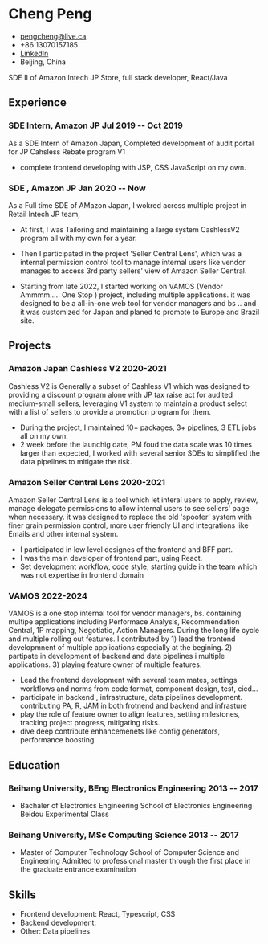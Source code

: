 <!-- The (first) h1 will be used as the <title> of the HTML page -->
# Cheng Peng

<!-- The unordered list immediately after the h1 will be formatted on a single
line. It is intended to be used for contact details -->
- <pengcheng@live.ca>
- +86 13070157185
- [LinkedIn](https://www.linkedin.com/in/%E7%A8%8B-%E5%BD%AD-8557029b/)
- Beijing, China

<!-- The paragraph after the h1 and ul and before the first h2 is optional. It
is intended to be used for a short summary. -->
SDE II of Amazon Intech JP Store, full stack developer, React/Java

## Experience

<!-- You have to wrap the "left" and "right" half of these headings in spans by
hand -->
### <span>SDE Intern, Amazon JP</span> <span>Jul 2019 -- Oct 2019</span>
As a SDE Intern of Amazon Japan, Completed development of audit portal for JP Cahsless Rebate program V1

 - complete frontend developing with JSP, CSS JavaScript on my own.

### <span>SDE , Amazon JP</span> <span>Jan 2020 -- Now </span>

As a Full time SDE of AMazon Japan, I wokred across multiple project in Retail Intech JP team, 

- At first, I was Tailoring and maintaining a large system CashlessV2 program all with my own for a year.

- Then I participated in the project 'Seller Central Lens', which was a internal permission control tool to manage internal users like vendor manages to access 3rd party sellers' view of Amazon Seller Central.

 - Starting from late 2022, I started working on VAMOS (Vendor Ammmm..... One Stop ) project, including multiple applications. it was designed to be a all-in-one web tool for vendor managers and bs .. and it was customized for Japan and planed to promote to Europe and Brazil site. 

## Projects

### <span>Amazon Japan Cashless V2</span> <span>2020-2021</span>

Cashless V2 is Generally a subset of Cashless V1 which was designed to providing a discount program alone with JP tax raise act for audited medium-small sellers, leveraging V1 system to maintain a product select with a list of sellers to provide a promotion program for them.

   - During the project, I maintained 10+ packages, 3+ pipelines, 3 ETL jobs all on my own.
   - 2 week before the launchig date, PM foud the data scale was 10 times larger than expected, I worked with several senior SDEs to simplified the data pipelines to mitigate the risk.

### <span>Amazon Seller Central Lens</span> <span>2020-2021</span>

Amazon Seller Central Lens is a tool which let interal users to apply, review, manage delegate permissions to allow internal users to see sellers' page when necessary. it was designed to replace the old 'spoofer' system with finer grain permission control, more user friendly UI and integrations like Emails and other internal system.

   - I participated in low level designes of the frontend and BFF part.
   - I was the main developer of frontend part, using React.
   - Set development workflow, code style, starting guide in the team which was not expertise in frontend domain

### <span>VAMOS </span> <span>2022-2024</span>

VAMOS is a one stop internal tool for vendor managers, bs.  containing multipe applications including Performace Analysis, Recommendation Central, 1P mapping, Negotiatio, Action Managers. During the long life cycle and multiple rolling out features.
I contributed by 1) lead the frontend developmnent of multiple applications especially at the begining. 2) partipate in development of backend and data pipelines i multiple applications. 3) playing feature owner of multiple features.

   - Lead the frontend development with several team mates, settings workflows and norms from code format, component design, test, cicd... 
   - participate in backend , infrastructure, data pipelines development. contributing PA, R, JAM in both frotnend and backend and infrasture
   - play the role of feature owner to align features, setting milestones, tracking project progress, mitigating risks.
   - dive deep contribute enhancemenets like config generators, performance boosting.

## Education

### <span>Beihang University, BEng Electronics Engineering</span> <span>2013 -- 2017</span>
  - Bachaler of Electronics Engineering School of Electronics Engineering Beidou Experimental Class

### <span>Beihang University, MSc Computing Science</span> <span>2013 -- 2017</span>
  - Master of Computer Technology School of Computer Science and Engineering Admitted to professional master through the first place in the graduate entrance examination

## Skills

 - Frontend development: React, Typescript, CSS
 - Backend development: 
 - Other: Data pipelines
